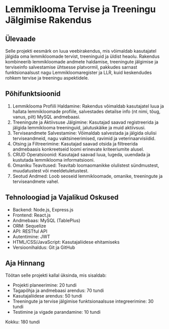 # Lemmiklooma Tervise ja Treeningu Jälgimise Rakendus

## Ülevaade
Selle projekti eesmärk on luua veebirakendus, mis võimaldab kasutajatel jälgida oma lemmikloomade tervist, treeninguid ja üldist heaolu. Rakendus kombineerib lemmikloomade andmete haldamise, treeningute jälgimise ja terviseinfo salvestamise ühtsesse platvormil, pakkudes sarnast funktsionaalsust nagu Lemmikloomaregister ja LLR, kuid keskendudes rohkem tervise ja treeningu aspektidele.

## Põhifunktsioonid
1. Lemmiklooma Profiili Haldamine: Rakendus võimaldab kasutajatel luua ja hallata lemmikloomade profiile, salvestades detailse info (nt nimi, tõug, vanus, pilt) MySQL andmebaasi.
2. Treeningute ja Aktiivsuse Jälgimine: Kasutajad saavad registreerida ja jälgida lemmiklooma treeninguid, jalutuskäike ja muid aktiivsusi.
3. Terviseandmete Salvestamine: Võimaldab salvestada ja jälgida olulisi terviseandmeid, nagu vaktsineerimised, ravimid ja veterinaarvisiidid.
4. Otsing ja Filtreerimine: Kasutajad saavad otsida ja filtreerida andmebaasis konkreetseid loomi erinevate kriteeriumite alusel.
5. CRUD Operatsioonid: Kasutajad saavad luua, lugeda, uuendada ja kustutada lemmiklooma informatsiooni.
6. Omaniku Teavitused: Teavitab loomaomanikke olulistest sündmustest, muudatustest või meeldetuletustest.
7. Seotud Andmed: Loob seoseid lemmikloomade, omanike, treeningute ja terviseandmete vahel.

## Tehnoloogiad ja Vajalikud Oskused
- Backend: Node.js, Express.js
- Frontend: React.js
- Andmebaas: MySQL (TablePlus)
- ORM: Sequelize
- API: RESTful API
- Autentimine: JWT
- HTML/CSS/JavaScript: Kasutajaliidese ehitamiseks
- Versioonihaldus: Git ja GitHub

## Aja Hinnang
Töötan selle projekti kallal üksinda, mis sisaldab:

- Projekti planeerimine: 20 tundi
- Tagapõhja ja andmebaasi arendus: 70 tundi
- Kasutajaliidese arendus: 50 tundi
- Treeningute ja tervise jälgimise funktsionaalsuse integreerimine: 30 tundi
- Testimine ja vigade parandamine: 10 tundi

Kokku: 180 tundi
